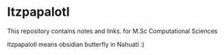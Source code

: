 # Itzpapalotl
This repository contains notes and links.
for M.Sc Computational Sciences


Itzpapalotl means obsidian butterfly in Nahuatl :)
